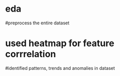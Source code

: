 # eda
#preprocess the entire dataset
# used heatmap for feature corrrelation
#identified patterns, trends and anomalies in dataset
